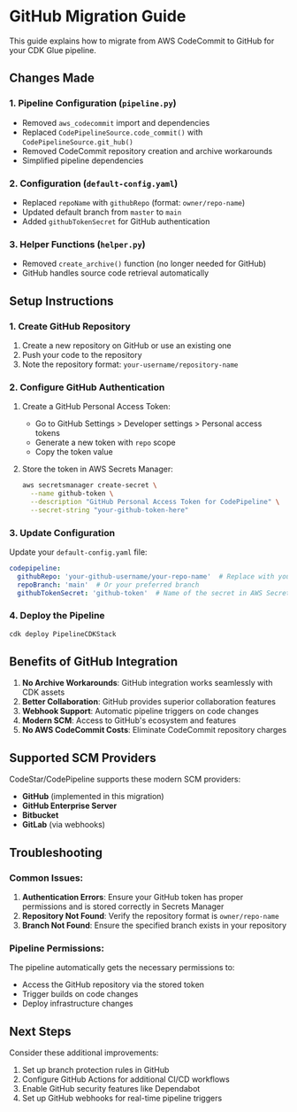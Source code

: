# GitHub Migration Guide

This guide explains how to migrate from AWS CodeCommit to GitHub for your CDK Glue pipeline.

## Changes Made

### 1. Pipeline Configuration (`pipeline.py`)
- Removed `aws_codecommit` import and dependencies
- Replaced `CodePipelineSource.code_commit()` with `CodePipelineSource.git_hub()`
- Removed CodeCommit repository creation and archive workarounds
- Simplified pipeline dependencies

### 2. Configuration (`default-config.yaml`)
- Replaced `repoName` with `githubRepo` (format: `owner/repo-name`)
- Updated default branch from `master` to `main`
- Added `githubTokenSecret` for GitHub authentication

### 3. Helper Functions (`helper.py`)
- Removed `create_archive()` function (no longer needed for GitHub)
- GitHub handles source code retrieval automatically

## Setup Instructions

### 1. Create GitHub Repository
1. Create a new repository on GitHub or use an existing one
2. Push your code to the repository
3. Note the repository format: `your-username/repository-name`

### 2. Configure GitHub Authentication
1. Create a GitHub Personal Access Token:
   - Go to GitHub Settings > Developer settings > Personal access tokens
   - Generate a new token with `repo` scope
   - Copy the token value

2. Store the token in AWS Secrets Manager:
   ```bash
   aws secretsmanager create-secret \
     --name github-token \
     --description "GitHub Personal Access Token for CodePipeline" \
     --secret-string "your-github-token-here"
   ```

### 3. Update Configuration
Update your `default-config.yaml` file:
```yaml
codepipeline:
  githubRepo: 'your-github-username/your-repo-name'  # Replace with your GitHub repo
  repoBranch: 'main'  # Or your preferred branch
  githubTokenSecret: 'github-token'  # Name of the secret in AWS Secrets Manager
```

### 4. Deploy the Pipeline
```bash
cdk deploy PipelineCDKStack
```

## Benefits of GitHub Integration

1. **No Archive Workarounds**: GitHub integration works seamlessly with CDK assets
2. **Better Collaboration**: GitHub provides superior collaboration features
3. **Webhook Support**: Automatic pipeline triggers on code changes
4. **Modern SCM**: Access to GitHub's ecosystem and features
5. **No AWS CodeCommit Costs**: Eliminate CodeCommit repository charges

## Supported SCM Providers

CodeStar/CodePipeline supports these modern SCM providers:
- **GitHub** (implemented in this migration)
- **GitHub Enterprise Server**
- **Bitbucket**
- **GitLab** (via webhooks)

## Troubleshooting

### Common Issues:
1. **Authentication Errors**: Ensure your GitHub token has proper permissions and is stored correctly in Secrets Manager
2. **Repository Not Found**: Verify the repository format is `owner/repo-name`
3. **Branch Not Found**: Ensure the specified branch exists in your repository

### Pipeline Permissions:
The pipeline automatically gets the necessary permissions to:
- Access the GitHub repository via the stored token
- Trigger builds on code changes
- Deploy infrastructure changes

## Next Steps

Consider these additional improvements:
1. Set up branch protection rules in GitHub
2. Configure GitHub Actions for additional CI/CD workflows
3. Enable GitHub security features like Dependabot
4. Set up GitHub webhooks for real-time pipeline triggers